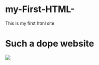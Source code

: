 # my-First-HTML-
This is my first html site 

  <!DOCTYPE html>
<html lang="en">

<head>
    <meta charset="UTF-8">
    <meta name="viewport" content="width=device-width, initial-scale=1.0">
    <meta http-equiv="X-UA-Compatible" content="ie=edge">
    <title>Life is ok</title>
</head>

<body>
    <h1>Such a dope website</h1>
    <img
        src="https://images.hgmsites.net/sml/2020-tesla-roadster-at-2018-grand-basel-show--image-via-bluewin_100669019_s.jpg">
</body>

</html>
